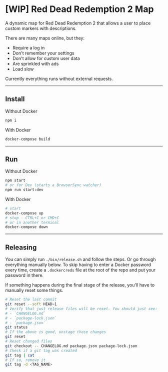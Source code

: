 # [WIP] Red Dead Redemption 2 Map

A dynamic map for Red Dead Redemption 2 that allows a user to place custom 
markers with descriptions.

There are many maps online, but they:
- Require a log in
- Don't remember your settings
- Don't allow for custom user data
- Are sprinkled with ads
- Load slow

Currently everything runs without external requests.

---

## Install

Without Docker
```sh
npm i
```

With Docker
```sh
docker-compose build
```

---

## Run

Without Docker
```sh
npm start
# or for Dev (starts a BrowserSync watcher)
npm run start:dev
```

With Docker
```sh
# start
docker-compose up
# stop - CTRL+C or CMD+C
# or in another terminal
docker-compose down
```

---

## Releasing

You can simply run `./bin/release.sh` and follow the steps. Or go through
everything manually below. To skip having to enter a Docker password every time,
create a `.dockercreds` file at the root of the repo and put your password in
there.

If something happens during the final stage of the release, you'll have to
manually reset some things.
```sh
# Reset the last commit
git reset --soft HEAD~1
# Verify that just release files will be reset. You should just see:
# - `CHANGELOG.md`
# - `package-lock.json`
# - `package.json`
git status
# If the above is good, unstage those changes
git reset
# Reset changed files
git checkout -- CHANGELOG.md package.json package-lock.json
# Check if a git tag was created
git tag | cat
# If so, remove it
git tag -d <TAG_NAME>
```
